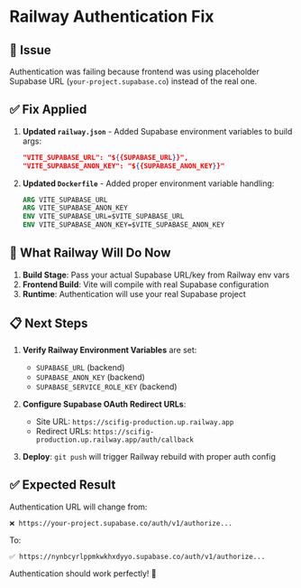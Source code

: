 # Railway Authentication Fix

## 🚨 Issue
Authentication was failing because frontend was using placeholder Supabase URL (`your-project.supabase.co`) instead of the real one.

## ✅ Fix Applied
1. **Updated `railway.json`** - Added Supabase environment variables to build args:
   ```json
   "VITE_SUPABASE_URL": "${{SUPABASE_URL}}",
   "VITE_SUPABASE_ANON_KEY": "${{SUPABASE_ANON_KEY}}"
   ```

2. **Updated `Dockerfile`** - Added proper environment variable handling:
   ```dockerfile
   ARG VITE_SUPABASE_URL
   ARG VITE_SUPABASE_ANON_KEY
   ENV VITE_SUPABASE_URL=$VITE_SUPABASE_URL
   ENV VITE_SUPABASE_ANON_KEY=$VITE_SUPABASE_ANON_KEY
   ```

## 🔧 What Railway Will Do Now
1. **Build Stage**: Pass your actual Supabase URL/key from Railway env vars
2. **Frontend Build**: Vite will compile with real Supabase configuration  
3. **Runtime**: Authentication will use your real Supabase project

## 📋 Next Steps
1. **Verify Railway Environment Variables** are set:
   - `SUPABASE_URL` (backend)
   - `SUPABASE_ANON_KEY` (backend) 
   - `SUPABASE_SERVICE_ROLE_KEY` (backend)

2. **Configure Supabase OAuth Redirect URLs**:
   - Site URL: `https://scifig-production.up.railway.app`
   - Redirect URLs: `https://scifig-production.up.railway.app/auth/callback`

3. **Deploy**: `git push` will trigger Railway rebuild with proper auth config

## ✅ Expected Result
Authentication URL will change from:
```
❌ https://your-project.supabase.co/auth/v1/authorize...
```
To:
```
✅ https://nynbcyrlppmkwkhxdyyo.supabase.co/auth/v1/authorize...
```

Authentication should work perfectly! 🎉
